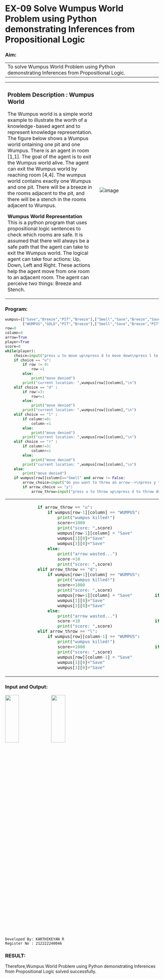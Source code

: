 # EX-09 Solve Wumpus World Problem using Python demonstrating Inferences from Propositional Logic</h1> 
### Aim:

<table>
<tr>
<td width=82%>
To solve  Wumpus World Problem using Python demonstrating Inferences from Propositional Logic.
</td> 
<td>

</td>
</tr> 
</table>

<table>
<tr>
<td width=60%>
  
### Problem Description : Wumpus World
The Wumpus world is a simple world example to illustrate the worth of a knowledge-based agent and to represent knowledge representation.
The figure below shows a Wumpus world ontaining one pit and one Wumpus. There is an agent in room [1,1]. The goal of the agent is to exit the Wumpus world alive. The agent can exit the Wumpus world by reaching room [4,4]. The wumpus world contains exactly one Wumpus and one pit. There will be a breeze in the rooms adjacent to the pit, and there will be a stench in the rooms adjacent to Wumpus.

**Wumpus World Representation**<BR>
This is a python program that uses propositional logic sentences to check which rooms are safe. 
It is assumed that there will always be a safe path that the agent can take to exit the Wumpus world. The logical agent can take four actions: Up, Down, Left and Right. These actions help the agent move from one room to an adjacent room. The agent can perceive two things: Breeze and Stench.
</td> 
<td>

![image](https://github.com/natsaravanan/19AI405FUNDAMENTALSOFARTIFICIALINTELLIGENCE/assets/87870499/cd6b68dc-c79f-4dcb-8126-04da90d65912)
</td>
</tr> 
</table>

### Program:
```Python
wumpus=[["Save","Breeze","PIT","Breeze"],["Smell","Save","Breeze","Save"],
        ["WUMPUS","GOLD","PIT","Breeze"],["Smell","Save","Breeze","PIT"]]
row=0
column=0
arrow=True
player=True
score=0
while(player):
    choice=input("press u to move up\npress d to move down\npress l to move left\npress r to move right\n")
    if choice == "u":
        if row != 0:
            row-=1
        else:
            print("move denied")
        print("current location: ",wumpus[row][column],"\n")
    elif choice == "d" :
        if row!=3:
            row+=1
        else:
            print("move denied")
        print("current location: ",wumpus[row][column],"\n")
    elif choice == "l" :
        if column!=0:
            column-=1
        else:
            print("move denied")
        print("current location: ",wumpus[row][column],"\n")
    elif choice == "r" :
        if column!=3:
            column+=1
        else:
            print("move denied")
        print("current location: ",wumpus[row][column],"\n")
    else:
        print("move denied")
    if wumpus[row][column]=="Smell" and arrow != False:
        arrow_choice=input("do you want to throw an arrow-->\npress y to throw\npress n to save your arrow\n")
        if arrow_choice == "y":
            arrow_throw=input("press u to throw up\npress d to throw down\npress l to throw left\npress r to throw right\n")
```
<table>
<tr>
<td width=40%>
  
```Python
            if arrow_throw == "u":
                if wumpus[row-1][column] == "WUMPUS":
                    print("wumpus killed!")
                    score+=1000
                    print("score: ",score)
                    wumpus[row-1][column] = "Save"
                    wumpus[1][0]="Save"
                    wumpus[3][0]="Save"
                else:
                    print("arrow wasted...")
                    score-=10
                    print("score: ",score)
            elif arrow_throw == "d":
                if wumpus[row+1][column] == "WUMPUS":
                    print("wumpus killed!")
                    score+=1000
                    print("score: ",score)
                    wumpus[row+1][column] = "Save"
                    wumpus[1][0]="Save"
                    wumpus[3][0]="Save"
                else:
                    print("arrow wasted...")
                    score-=10
                    print("score: ",score)
            elif arrow_throw == "l":
                if wumpus[row][column-1] == "WUMPUS":
                    print("wumpus killed!")
                    score+=1000
                    print("score: ",score)
                    wumpus[row][column-1] = "Save"
                    wumpus[1][0]="Save"
                    wumpus[3][0]="Save"
```

</td> 
<td>

```Python
                else:
                    print("arrow wasted...")
                    score-=10
                    print("score: ",score)
            elif arrow_throw == "r":
                if wumpus[row][column+1] == "WUMPUS":
                    print("wumpus killed!")
                    score+=1000
                    print("score: ",score)
                    wumpus[row][column+1] = "Save"
                    wumpus[1][0]="Save"
                    wumpus[3][0]="Save"
                else:
                    print("arrow wasted...")
                    score-=10
                    print("score: ",score)
            arrow=False
    if wumpus[row][column] == "WUMPUS" :
        score-=1000
        print("\nWumpus here!!\n You Die
               \nAnd your score is: ",score,"\n")
        break
    if(wumpus[row][column]=='GOLD'):
        score+=1000
        print("GOLD FOUND!You won....\n
                Your score is: ",score,"\n")
        break
    if(wumpus[row][column]=='PIT'):
        score-=1000
        print("Ahhhhh!!!!\nYou fell in pit.
                \nAnd your score is: ",score,"\n")
        break
```
</td>
</tr> 
</table>

### Input and Output:

<img height=20% width=30% src="https://github.com/natsaravanan/19AI405FUNDAMENTALSOFARTIFICIALINTELLIGENCE/assets/87870499/8696111a-a4a7-47cb-ba4b-43a4ef88573f"><img height=20% width=30% src="https://github.com/natsaravanan/19AI405FUNDAMENTALSOFARTIFICIALINTELLIGENCE/assets/87870499/4be5bf06-79fa-4fa0-9334-38a33f06060b">
```
Developed By: KARTHIKEYAN R
Register No : 212222240046
```
### RESULT:
Therefore,Wumpus World Problem using Python demonstrating Inferences from Propositional Logic solved successfully.
